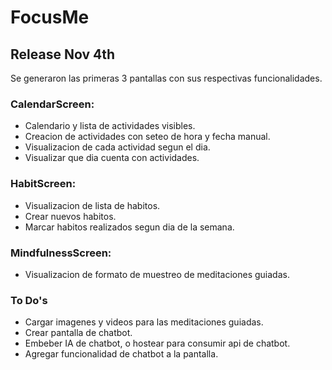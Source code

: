 # FocusMe

## Release Nov 4th
Se generaron las primeras 3 pantallas con sus respectivas funcionalidades.

### CalendarScreen:
- Calendario y lista de actividades visibles.
- Creacion de actividades con seteo de hora y fecha manual.
- Visualizacion de cada actividad segun el dia.
- Visualizar que dia cuenta con actividades.

### HabitScreen:
- Visualizacion de lista de habitos.
- Crear nuevos habitos.
- Marcar habitos realizados segun dia de la semana.

### MindfulnessScreen:
- Visualizacion de formato de muestreo de meditaciones guiadas.


### To Do's
- Cargar imagenes y videos para las meditaciones guiadas.
- Crear pantalla de chatbot.
- Embeber IA de chatbot, o hostear para consumir api de chatbot.
- Agregar funcionalidad de chatbot a la pantalla.
